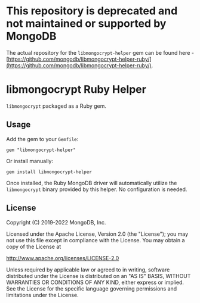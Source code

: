 
# This repository is deprecated and not maintained or supported by MongoDB

The actual repository for the `libmongocrypt-helper` gem can be found
here -
[https://github.com/mongodb/libmongocrypt-helper-ruby/](https://github.com/mongodb/libmongocrypt-helper-ruby/).

libmongocrypt Ruby Helper
=========================

`libmongocrypt` packaged as a Ruby gem.

## Usage

Add the gem to your `Gemfile`:

```
gem "libmongocrypt-helper"
```

Or install manually:

```
gem install libmongocrypt-helper
```

Once installed, the Ruby MongoDB driver will automatically utilize
the `libmongocrypt` binary provided by this helper. No configuration is
needed.

## License

Copyright (C) 2019-2022 MongoDB, Inc.

Licensed under the Apache License, Version 2.0 (the "License");
you may not use this file except in compliance with the License.
You may obtain a copy of the License at

http://www.apache.org/licenses/LICENSE-2.0

Unless required by applicable law or agreed to in writing, software
distributed under the License is distributed on an "AS IS" BASIS,
WITHOUT WARRANTIES OR CONDITIONS OF ANY KIND, either express or implied.
See the License for the specific language governing permissions and
limitations under the License.
